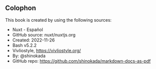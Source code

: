 <section id="colophon" role="doc-colophon">

## Colophon

This book is created by using the following sources:

- Nuxt - Español
- GitHub source: nuxt/nuxtjs.org
- Created: 2022-11-26
- Bash v5.2.2
- Vivliostyle, https://vivliostyle.org/
- By: @shinokada
- GitHub repo: https://github.com/shinokada/markdown-docs-as-pdf

</section>
